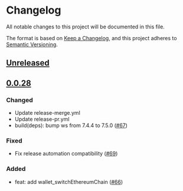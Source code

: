 # Changelog
All notable changes to this project will be documented in this file.

The format is based on [Keep a Changelog](https://keepachangelog.com/en/1.0.0/),
and this project adheres to [Semantic Versioning](https://semver.org/spec/v2.0.0.html).

## [Unreleased]

## [0.0.28]
### Changed
- Update release-merge.yml
- Update release-pr.yml
- build(deps): bump ws from 7.4.4 to 7.5.0 ([#67](https://github.com/MetaMask/api-specs/pull/67))
### Fixed
- Fix release automation compatibility ([#69](https://github.com/MetaMask/api-specs/pull/69))
### Added
- feat: add wallet_switchEthereumChain ([#66](https://github.com/MetaMask/api-specs/pull/66))

[Unreleased]: https://github.com/MetaMask/api-specs/compare/v0.0.28...HEAD
[0.0.28]: https://github.com/MetaMask/api-specs/releases/tag/v0.0.28
